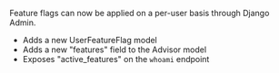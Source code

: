 Feature flags can now be applied on a per-user basis through Django Admin.

- Adds a new UserFeatureFlag model
- Adds a new "features" field to the Advisor model
- Exposes "active_features" on the `whoami` endpoint
